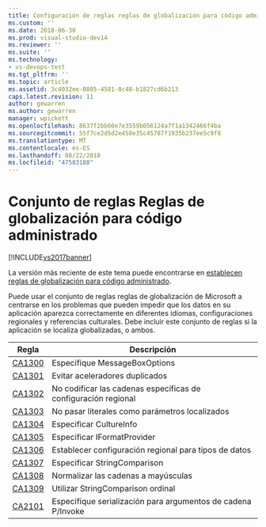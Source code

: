 ```yaml
---
title: Configuración de reglas reglas de globalización para código administrado | Documentos de Microsoft
ms.custom: ''
ms.date: 2018-06-30
ms.prod: visual-studio-dev14
ms.reviewer: ''
ms.suite: ''
ms.technology:
- vs-devops-test
ms.tgt_pltfrm: ''
ms.topic: article
ms.assetid: 3c4032ee-0805-4581-8c48-b1827cd6b213
caps.latest.revision: 11
author: gewarren
ms.author: gewarren
manager: wpickett
ms.openlocfilehash: 8637f2bb60e7e3559b056124a7f1a1342466f4ba
ms.sourcegitcommit: 55f7ce2d5d2e458e35c45787f1935b237ee5c9f8
ms.translationtype: MT
ms.contentlocale: es-ES
ms.lasthandoff: 08/22/2018
ms.locfileid: "47583188"
---
```

# <a name="globalization-rules-rule-set-for-managed-code"></a>Conjunto de reglas Reglas de globalización para código administrado
[!INCLUDE[vs2017banner](../includes/vs2017banner.md)]

La versión más reciente de este tema puede encontrarse en [establecen reglas de globalización para código administrado](https://docs.microsoft.com/visualstudio/code-quality/globalization-rules-rule-set-for-managed-code).  
  
Puede usar el conjunto de reglas reglas de globalización de Microsoft a centrarse en los problemas que pueden impedir que los datos en su aplicación aparezca correctamente en diferentes idiomas, configuraciones regionales y referencias culturales. Debe incluir este conjunto de reglas si la aplicación se localiza globalizadas, o ambos.  
  
|Regla|Descripción|  
|----------|-----------------|  
|[CA1300](../code-quality/ca1300-specify-messageboxoptions.md)|Especifique MessageBoxOptions|  
|[CA1301](../code-quality/ca1301-avoid-duplicate-accelerators.md)|Evitar aceleradores duplicados|  
|[CA1302](../code-quality/ca1302-do-not-hardcode-locale-specific-strings.md)|No codificar las cadenas específicas de configuración regional|  
|[CA1303](../code-quality/ca1303-do-not-pass-literals-as-localized-parameters.md)|No pasar literales como parámetros localizados|  
|[CA1304](../code-quality/ca1304-specify-cultureinfo.md)|Especificar CultureInfo|  
|[CA1305](../code-quality/ca1305-specify-iformatprovider.md)|Especificar IFormatProvider|  
|[CA1306](../code-quality/ca1306-set-locale-for-data-types.md)|Establecer configuración regional para tipos de datos|  
|[CA1307](../code-quality/ca1307-specify-stringcomparison.md)|Especificar StringComparison|  
|[CA1308](../code-quality/ca1308-normalize-strings-to-uppercase.md)|Normalizar las cadenas a mayúsculas|  
|[CA1309](../code-quality/ca1309-use-ordinal-stringcomparison.md)|Utilizar StringComparison ordinal|  
|[CA2101](../code-quality/ca2101-specify-marshaling-for-p-invoke-string-arguments.md)|Especifique serialización para argumentos de cadena P/Invoke|



